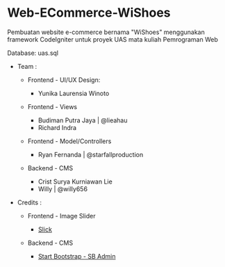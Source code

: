 # Web-ECommerce-WiShoes
Pembuatan website e-commerce bernama "WiShoes" menggunakan framework CodeIgniter untuk proyek UAS mata kuliah Pemrograman Web

Database: uas.sql


* Team :
	* Frontend - UI/UX Design:
		* Yunika Laurensia Winoto
		
	* Frontend - Views
		* Budiman Putra Jaya | @lieahau
		* Richard Indra
		
	* Frontend - Model/Controllers
		* Ryan Fernanda | @starfallproduction
		
	* Backend - CMS
		* Crist Surya Kurniawan Lie
		* Willy | @willy656
		

* Credits :
	* Frontend - Image Slider
		* [Slick](https://kenwheeler.github.io/slick/)
		
	* Backend - CMS
		* [Start Bootstrap - SB Admin](https://startbootstrap.com/template-overviews/sb-admin/)
